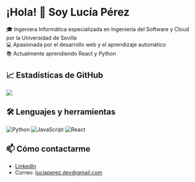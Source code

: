# ¡Hola! 👋 Soy Lucía Pérez

🎓 Ingeniera Informática especializada en Ingeniería del Software y Cloud por la Universidad de Sevilla  
💻 Apasionada por el desarrollo web y el aprendizaje automático  
📚 Actualmente aprendiendo React y Python

## 📈 Estadísticas de GitHub

<img align="center" src="https://github-readme-stats.vercel.app/api?username=lucperrom&show_icons=true&theme=tokyonight" />

## 🛠️ Lenguajes y herramientas
![Python](https://img.shields.io/badge/-Python-3776AB?style=flat&logo=python&logoColor=white)
![JavaScript](https://img.shields.io/badge/-JavaScript-F7DF1E?style=flat&logo=javascript&logoColor=black)
![React](https://img.shields.io/badge/-React-61DAFB?style=flat&logo=react&logoColor=black)

## 📫 Cómo contactarme
- [LinkedIn](https://www.linkedin.com/in/lucía-pérez-romero-4a3669197/)
- Correo: luciaperez.dev@gmail.com
